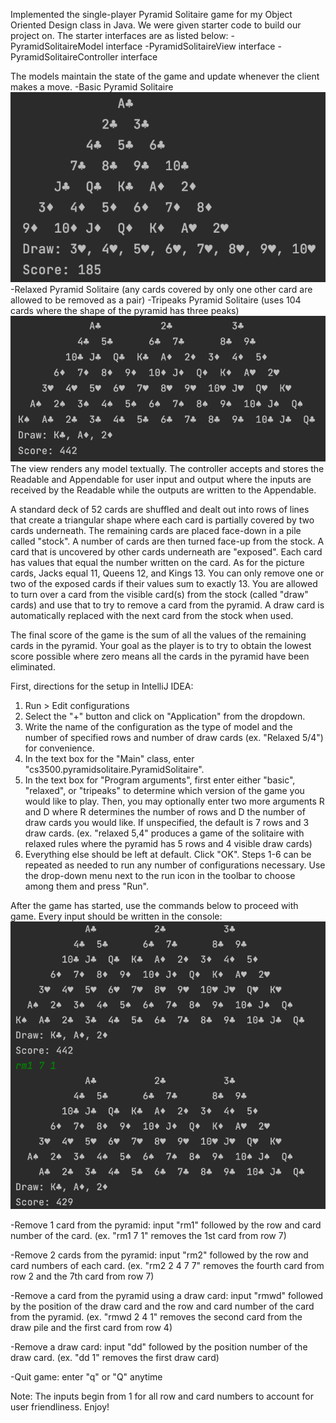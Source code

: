 <Pyramid Solitaire Game>

Implemented the single-player Pyramid Solitaire game for my Object Oriented Design class in Java.
We were given starter code to build our project on. The starter interfaces are as listed below:
-PyramidSolitaireModel interface
-PyramidSolitaireView interface
-PyramidSolitaireController interface

The models maintain the state of the game and update whenever the client makes a move.
	-Basic Pyramid Solitaire
	![Basic](Img/basic.png)
	-Relaxed Pyramid Solitaire (any cards covered by only one other card are allowed to be removed as a pair)
	-Tripeaks Pyramid Solitaire (uses 104 cards where the shape of the pyramid has three peaks)
	![Tripeaks](Img/Tripeaks.png)
The view renders any model textually.
The controller accepts and stores the Readable and Appendable for user input and output where the inputs are received
by the Readable while the outputs are written to the Appendable.

<Game Layout>
A standard deck of 52 cards are shuffled and dealt out into rows of lines that create a triangular shape where each
card is partially covered by two cards underneath. The remaining cards are placed face-down in a pile called "stock".
A number of cards are then turned face-up from the stock.
A card that is uncovered by other cards underneath are "exposed". Each card has values that equal the number written on
the card. As for the picture cards, Jacks equal 11, Queens 12, and Kings 13.

<Game Rules>
You can only remove one or two of the exposed cards if their values sum to exactly 13. You are allowed to turn over a
card from the visible card(s) from the stock (called "draw" cards) and use that to try to remove a card from the pyramid.
A draw card is automatically replaced with the next card from the stock when used.

The final score of the game is the sum of all the values of the remaining cards in the pyramid. Your goal as the player
is to try to obtain the lowest score possible where zero means all the cards in the pyramid have been eliminated.


<How to play>

First, directions for the setup in IntelliJ IDEA:
1) Run > Edit configurations
2) Select the "+" button and click on "Application" from the dropdown.
3) Write the name of the configuration as the type of model and the number of specified rows and number of draw cards
(ex. "Relaxed 5/4") for convenience.
4) In the text box for the "Main" class, enter "cs3500.pyramidsolitaire.PyramidSolitaire".
5) In the text box for "Program arguments", first enter either "basic", "relaxed", or "tripeaks" to determine which
version of the game you would like to play. Then, you may optionally enter two more arguments R and D where R determines
the number of rows and D the number of draw cards you would like. If unspecified, the default is 7 rows and 3 draw cards.
(ex. "relaxed 5,4" produces a game of the solitaire with relaxed rules where the pyramid has 5 rows and 4 visible draw cards)
6) Everything else should be left at default. Click "OK".
Steps 1-6 can be repeated as needed to run any number of configurations necessary. Use the drop-down menu next to the
run icon in the toolbar to choose among them and press "Run".


After the game has started, use the commands below to proceed with game. Every input should be written in the console:
![rm1](Img/rm1.png)

-Remove 1 card from the pyramid: input "rm1" followed by the row and card number of the card. (ex. "rm1 7 1" removes
the 1st card from row 7)

-Remove 2 cards from the pyramid: input "rm2" followed by the row and card numbers of each card. (ex. "rm2 2 4 7 7"
removes the fourth card from row 2 and the 7th card from row 7)

-Remove a card from the pyramid using a draw card: input "rmwd" followed by the position of the draw card and the row
and card number of the card from the pyramid. (ex. "rmwd 2 4 1" removes the second card from the draw pile and the
first card from row 4)

-Remove a draw card: input "dd" followed by the position number of the draw card. (ex. "dd 1" removes the first draw card)

-Quit game: enter "q" or "Q" anytime

Note: The inputs begin from 1 for all row and card numbers to account for user friendliness.
Enjoy!
